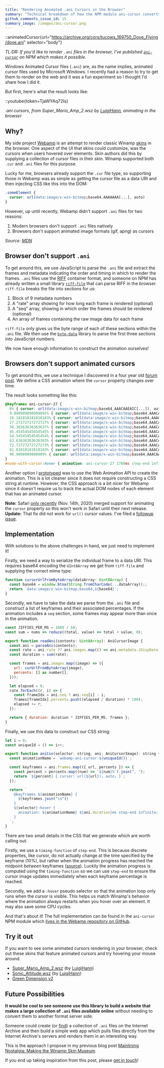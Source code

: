 ```yaml
---
title: "Rendering Animated .ani Cursors in the Browser"
summary: "Technical breakdown of how the NPM module ani-cursor converts .ani files into CSS animations in the browser."
github_comments_issue_id: 15
summary_image: /images/ani-cursor.png
---
```


::animatedCursor{url="https://archive.org/cors/tucows_169750_Dove_Flying/dove.ani" selector="body"}

*TL:DR: If you'd like to render `.ani` files in the browser, I've published [`ani-cursor`](https://www.npmjs.com/package/ani-cursor) on NPM which makes it possible.*

Windows Animated Cursor files (`.ani`) are, as the name implies, animated cursor files used by Microsoft Windows. I recently had a reason to try to get them to render on the web and it was a fun experiment so I thought I'd share how I did it.

But first, here's what the result looks like:

::youtube{token=TjaWYAq72Is}

_.ani cursors, from Super_Mario_Amp_2.wsz by [LuigiHann](https://twitter.com/luigihann), animating in the browser_

## Why?

My side project [Webamp](https://webamp.org) is an attempt to render classic Winamp [skins](https://en.wikipedia.org/wiki/Skin_(computing)) in the browser. One aspect of the UI that skins could customize, was the cursors when users hovered over elements. Skin authors did this by supplying a collection of cursor files in their skin. Winamp supported both `.cur` and `.ani` files for this purpose.

Lucky for me, browsers already support the `.cur` file type, so supporting those in Webamp was as simple as getting the cursor file as a data URI and then injecting CSS like this into the DOM:

```css
.someElement {
  cursor: url(data:image/x-win-bitmap;base64,AAAAAAA[...], auto)
}
```

However, up until recently, Webamp didn't support `.ani` files for two reasons:

1. Modern browsers don't support `.ani` files natively
2. Browsers don't support animated image formats (gif, apng) as cursors

*Source: [MDN](https://developer.mozilla.org/en-US/docs/Web/CSS/CSS_Basic_User_Interface/Using_URL_values_for_the_cursor_property)*

## Browser don't support `.ani`

To get around this, we use JavaScript to parse the `.ani` file and extract the frames and metadata indicating the order and timing in which to render the frames. `.ani` files use the [RIFF](http://fileformats.archiveteam.org/wiki/RIFF) container format, and someone on NPM has already written a small library [`riff-file`](https://github.com/rochars/riff-file) that can parse RIFF in the browser. `riff-file` breaks the file into sections for us:

1. Block of 9 metadata numbers
2. A "rate" array showing for how long each frame is rendered (optional)
3. A "seq" array, showing in which order the frames should be rendered (optional)
4. An array of frames containing the raw image data for each frame

`riff-file` only gives us the byte range of each of these sections within the `.ani` file. We then use the [`byte-data`](https://github.com/rochars/byte-data) library to parse the first three sections into JavaScript numbers.

We now have enough information to construct the animation ourselves!

## Browsers don't support animated cursors

To get around this, we use a technique I discovered in a four year old [forum post](https://css-tricks.com/forums/topic/animated-cursor/). We define a CSS animation where the `cursor` property changes over time.

The result looks something like this:

```css
@keyframes ani-cursor-27 {
  0% { cursor: url(data:image/x-win-bitmap;base64,AAACAAEAIC[...]), auto; }
  9.090909090909092% { cursor: url(data:image/x-win-bitmap;base64,AAACAAEAIC[...]), auto; }
  18.181818181818183% { cursor: url(data:image/x-win-bitmap;base64,AAACAAEAI[...]), auto; }
  27.27272727272727% { cursor: url(data:image/x-win-bitmap;base64,AAACAAEAIC[...]), auto; }
  36.36363636363637% { cursor: url(data:image/x-win-bitmap;base64,AAACAAEAIC[...]), auto; }
  45.45454545454545% { cursor: url(data:image/x-win-bitmap;base64,AAACAAEAIC[...]), auto; }
  54.54545454545454% { cursor: url(data:image/x-win-bitmap;base64,AAACAAEAIC[...]), auto; }
  63.63636363636363% { cursor: url(data:image/x-win-bitmap;base64,AAACAAEAIC[...]), auto; }
  72.72727272727273% { cursor: url(data:image/x-win-bitmap;base64,AAACAAEAIC[...]), auto; }
  81.81818181818183% { cursor: url(data:image/x-win-bitmap;base64,AAACAAEAIC[...]), auto; }
  90.9090909090909% { cursor: url(data:image/x-win-bitmap;base64,AAACAAEAICA[...]), auto; }
}
#node-with-cursor:hover { animation: ani-cursor-27 1760ms step-end infinite; }
```

Another option I [prototyped](https://codesandbox.io/s/ani-web-animation-lz46u?file=/src/parseAni.js) was to use the Web Animation API to create the animation. This is a lot cleaner since it does not require constructing a CSS string at runtime. However, the CSS approach is a bit nicer for Webamp since it doesn't require us to track the actual DOM nodes of each element that has an animated cursor. 

**Note:** Safari [only recently](https://trac.webkit.org/changeset/269812/webkit) (Nov. 14th, 2020) merged support for animating the `cursor` property so this won't work in Safari until their next release. **Update:** That fix did not work for `url()` cursor values. I've filed a [followup issue](https://bugs.webkit.org/show_bug.cgi?id=221589).

## Implementation

With solutions to the above challenges in hand, we just need to implement it!

Firstly, we need a way to serialize the individual frame to a data URI. This requires base64 encoding the `UInt8Array` we get from `riff-file` and supplying the correct mime type:

```jsx
function cursorUrlFromByteArray(dataArray: Uint8Array) {
  const base64 = window.btoa(String.fromCharCode(...dataArray));;
  return `data:image/x-win-bitmap;base64,${base64}`;
}
```

Secondly, we have to take the data we parse from the `.ani` file and construct a list of keyframes and their associated percentages. If the animation includes a `seq` section, some frames may appear more than once in the animation.  

```jsx
const JIFFIES_PER_MS = 1000 / 60;
const sum = nums => reduce((total, value) => total + value, 0);

export function readAni(contents: Uint8Array): AniCursorImage {
  const ani = parseAni(contents);
  const rate = ani.rate ?? ani.images.map(() => ani.metadata.iDispRate);
  const duration = sum(rate);

  const frames = ani.images.map((image) => ({
    url: curUrlFromByteArray(image),
    percents: [] as number[],
  }));

  let elapsed = 0;
  rate.forEach((r, i) => {
    const frameIdx = ani.seq ? ani.seq[i] : i;
    frames[frameIdx].percents.push((elapsed / duration) * 100);
    elapsed += r;
  });

  return { duration: duration * JIFFIES_PER_MS, frames };
}
```

Finally, we use this data to construct our CSS string:

```jsx
let i = 0;
const uniqueId = () => i++;

export function aniCss(selector: string, ani: AniCursorImage): string {
  const animationName = `webamp-ani-cursor-${uniqueId()}`;

  const keyframes = ani.frames.map(({ url, percents }) => {
    const percent = percents.map((num) => `${num}%`).join(", ");
    return `${percent} { cursor: url(${url}), auto; }`;
  });

  return `
    @keyframes ${animationName} {
      ${keyframes.join("\n")}
    }
    ${selector}:hover {
      animation: ${animationName} ${ani.duration}ms step-end infinite;
    }
  `;
}
```

There are two small details in the CSS that we generate which are worth calling out.

Firstly, we use a `timing-function` of `step-end`. This is because discrete properties, like cursor, do not actually change at the time specified by the keyframe (10%), but rather when the animation progress has reached the midpoint *between* keyframes ([source](https://drafts.csswg.org/web-animations-1/#discrete)). Luckily the animation progress is computed using the `timing-function` so we can use `step-end` to ensure the cursor image updates immediately when each keyframe percentage is reached.

Secondly, we add a `:hover` pseudo selector so that the animation loop only runs when the cursor is visible. This helps us match Winamp's behavior where the animation always restarts when you hover over an element. It may also save some CPU cycles.

And that's about it! The full implementation can be found in the `ani-cursor` NPM module which [lives in the Webamp repository on GitHub](https://github.com/captbaritone/webamp/tree/master/packages/ani-cursor).

## Try it out

If you want to see some animated cursors rendering in your browser, check out these skins that feature animated cursors and try hovering your mouse around.

- [Super_Mario_Amp_2.wsz](https://webamp.org/?skinUrl=https://cdn.webampskins.org/skins/6e30f9e9b8f5719469809785ae5e4a1f.wsz) (by [LuigiHann](https://twitter.com/luigihann?lang=en))
- [Sonic_Attitude.wsz](https://webamp.org/?skinUrl=https://cdn.webampskins.org/skins/4cbfadd11c0e8ebec834ea0355d275c1.wsz) (by [LuigiHann](https://twitter.com/luigihann?lang=en))
- [Green Dimension v2](https://webamp.org/?skinUrl=https://cdn.webampskins.org/skins/4308a2fc648033bf5fe7c4d56a5c8823.wsz)

## Future Possibilities

**It would be cool to see someone use this library to build a website that makes a large collection of `.ani` files available online** without needing to convert them to another format server side.

Someone could create (or [find](https://archive.org/details/TOPCUR95_ZIP)) a collection of `.ani` files on the Internet Archive and then build a simple web app which pulls files directly from the Internet Archive's servers and renders them in an interesting way.

This is the approach I propose in my previous blog post [Mainlining Nostalgia: Making the Winamp Skin Museum](/blog/winamp-skin-musuem/).

If you end up taking inspiration from this post, please [get in touch](/contact/)!